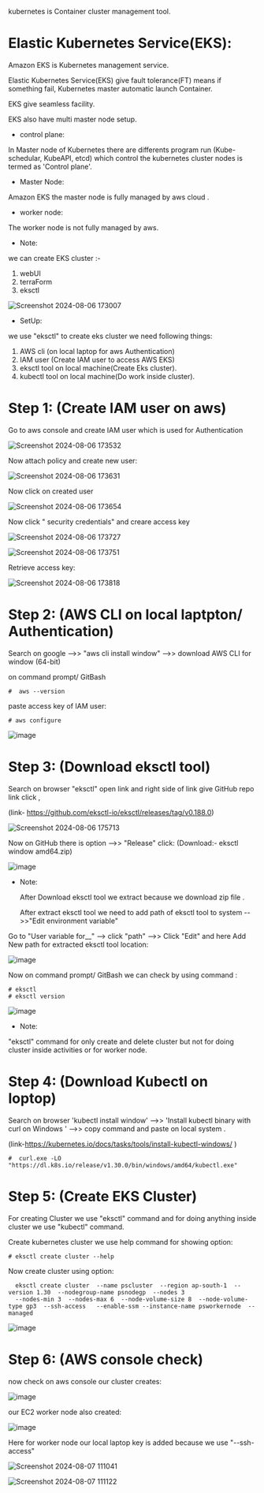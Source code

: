 
kubernetes is Container cluster management tool.

 # Elastic Kubernetes Service(EKS):

Amazon EKS is Kubernetes management service. 

 Elastic Kubernetes Service(EKS) give fault tolerance(FT) means if something fail, Kubernetes master automatic launch Container.

 EKS give seamless facility.

 EKS also have multi master node setup.

- control plane:

 In Master node of Kubernetes there are differents program run (Kube-schedular, KubeAPI, etcd) which control the kubernetes cluster nodes is termed as 'Control plane'.

 - Master Node:

 Amazon EKS the master node is fully managed by aws cloud .

-  worker node:

 The worker node is not fully managed by aws.

- Note:

we can create EKS cluster :-
 1. webUI
 2. terraForm
 3. eksctl

![Screenshot 2024-08-06 173007](https://github.com/user-attachments/assets/7bf66c1f-c926-4cdf-b680-2faf1e626732)

-  SetUp:

we use "eksctl" to create eks cluster we need following things:
 1. AWS cli (on local laptop for aws Authentication)
 2. IAM user (Create IAM user to access AWS EKS)
 3. eksctl tool on local machine(Create Eks cluster).
 4. kubectl tool on local machine(Do work inside cluster).
 
    
# Step 1: (Create IAM user on aws)

 Go to aws console and create IAM user which is used for Authentication 

 ![Screenshot 2024-08-06 173532](https://github.com/user-attachments/assets/154dc5ed-359e-4cef-b7d1-60b22f2080f4)

Now attach policy and create new user:

![Screenshot 2024-08-06 173631](https://github.com/user-attachments/assets/2cffdb97-a6f4-4485-be21-9fedf99d9bd7)

Now click on created user 

![Screenshot 2024-08-06 173654](https://github.com/user-attachments/assets/013a3297-fbae-45b5-be09-87ef0e5f23c0)

Now click " security credentials" and creare access key

![Screenshot 2024-08-06 173727](https://github.com/user-attachments/assets/5a5c7c92-c5f3-435e-b498-5774cf4e3cc9)

![Screenshot 2024-08-06 173751](https://github.com/user-attachments/assets/4d92bc58-e998-4961-8852-62413dc336bb)

Retrieve access key:

![Screenshot 2024-08-06 173818](https://github.com/user-attachments/assets/5a4925c5-abf9-4af8-86d5-6c2098ff0b21)


# Step 2: (AWS CLI on local laptpton/ Authentication)

Search on google -->> "aws cli install window" -->> download AWS CLI for window (64-bit)

on command prompt/ GitBash

    #  aws --version

paste access key of IAM user:

    # aws configure

![image](https://github.com/user-attachments/assets/5809837a-b043-4564-9521-06d81cbd5d90)


# Step 3: (Download eksctl tool)

Search on browser "eksctl" open link and right side of link give GitHub repo link click ,

(link- https://github.com/eksctl-io/eksctl/releases/tag/v0.188.0)

![Screenshot 2024-08-06 175713](https://github.com/user-attachments/assets/ab03f6fb-8236-445c-89ae-dc47e9844472)

Now on GitHub there is option -->> "Release" click: (Download:- eksctl window amd64.zip)

![image](https://github.com/user-attachments/assets/d823fc7d-b54e-434f-82ae-f40199d2523c)

- Note:

  After Download eksctl tool we extract because we download zip file .

  After extract eksctl tool we need to add path of eksctl tool to system -->>"Edit environment variable"

 Go to "User variable for__"  --> click "path" -->> Click "Edit"  and here Add New path for extracted eksctl tool location:

 ![image](https://github.com/user-attachments/assets/c0d7a1ef-cf20-4343-9899-460ded63d20e)


Now on command prompt/ GitBash we can check by using command :

    # eksctl
    # eksctl version
  
![image](https://github.com/user-attachments/assets/ad8304c4-65ce-442f-87e6-923db56edd57)

- Note:

"eksctl" command for only create and delete cluster but not for doing cluster inside activities or for worker node.

# Step 4: (Download Kubectl on loptop)

Search on browser 'kubectl install window' -->> 'Install kubectl binary with curl on Windows '  -->> copy command and paste on local system .

(link-https://kubernetes.io/docs/tasks/tools/install-kubectl-windows/ )


    #  curl.exe -LO "https://dl.k8s.io/release/v1.30.0/bin/windows/amd64/kubectl.exe"




# Step 5: (Create EKS Cluster)

For creating Cluster we use "eksctl" command and for doing anything inside cluster we use "kubectl" command.

Create kubernetes cluster we use help command for showing option:

    # eksctl create cluster --help


Now create cluster using option:

      eksctl create cluster  --name pscluster  --region ap-south-1  --version 1.30  --nodegroup-name psnodegp  --nodes 3 
      --nodes-min 3  --nodes-max 6  --node-volume-size 8  --node-volume-type gp3  --ssh-access   --enable-ssm --instance-name psworkernode  --managed


 ![image](https://github.com/user-attachments/assets/0f768789-0ce9-42da-af07-fc83bdc153d4)


# Step 6: (AWS console check)

now check on aws console our cluster creates:

![image](https://github.com/user-attachments/assets/97a80377-8dd3-4ff7-9ab0-04b2d3d5fe56)


our EC2 worker node also created:

![image](https://github.com/user-attachments/assets/93329b63-22e9-48e2-b78e-24a421ec309f)


Here for worker node our local laptop key is added because we use  "--ssh-access" 

![Screenshot 2024-08-07 111041](https://github.com/user-attachments/assets/5a489355-5513-469a-8611-aa0e092d5e88)

![Screenshot 2024-08-07 111122](https://github.com/user-attachments/assets/e497de17-2078-42df-b9d0-ae29fedd7ce3)


